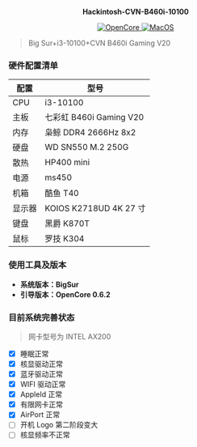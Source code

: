 <p align="center">
	<strong>Hackintosh-CVN-B460i-10100</strong>
</p>
<p align="center">
    <a href="https://github.com/xiaoka-li/Hackintosh-CVN-B460i-10100">
      <img alt="OpenCore" src="https://img.shields.io/badge/OpenCore-0.6.2-brightgreen">
    </a>
    <a href="https://github.com/xiaoka-li/Hackintosh-CVN-B460i-10100">
      <img alt="MacOS" src="https://img.shields.io/badge/MacOS-BIgSur-brightgreen"/>
    </a>
</p>

> Big Sur+i3-10100+CVN B460i Gaming V20

### 硬件配置清单

| 配置   | 型号                    |
| ------ | ----------------------- |
| CPU    | i3-10100                |
| 主板   | 七彩虹 B460i Gaming V20 |
| 内存   | 枭鲸 DDR4 2666Hz 8x2    |
| 硬盘   | WD SN550 M.2 250G       |
| 散热   | HP400 mini              |
| 电源   | ms450                   |
| 机箱   | 酷鱼 T40                |
| 显示器 | KOIOS K2718UD 4K 27 寸  |
| 键盘   | 黑爵 K870T              |
| 鼠标   | 罗技 K304               |

### 使用工具及版本

- **系统版本：BigSur**
- **引导版本：OpenCore 0.6.2**

### 目前系统完善状态

> 网卡型号为 INTEL AX200

- [x] 睡眠正常
- [x] 核显驱动正常
- [x] 蓝牙驱动正常
- [x] WIFI 驱动正常
- [x] AppleId 正常
- [x] 有限网卡正常
- [x] AirPort 正常
- [ ] 开机 Logo 第二阶段变大
- [ ] 核显频率不正常
